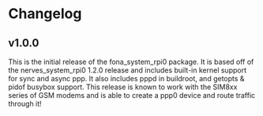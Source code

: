 # Changelog

## v1.0.0

This is the initial release of the fona_system_rpi0 package. It is based off of the nerves_system_rpi0 1.2.0 release and includes built-in kernel support for sync and async ppp. It also includes pppd in buildroot, and getopts & pidof busybox support. This release is known to work with the SIM8xx series of GSM modems and is able to create a ppp0 device and route traffic through it!

